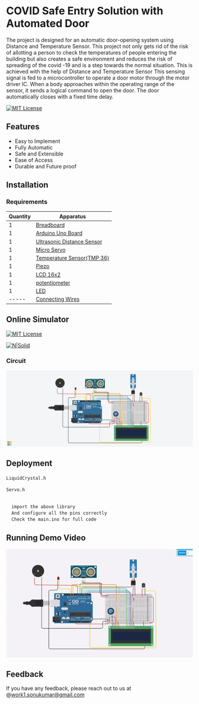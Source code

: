 # COVID Safe Entry Solution with Automated Door

The project is designed for an automatic door-opening system using Distance and
Temperature Sensor. This project not only gets rid of the risk of allotting a person to check the temperatures of people entering the building but also creates a safe environment and reduces the risk of spreading of the covid -19
and is a step towards the normal situation. This is achieved with the help of Distance and
Temperature Sensor This sensing signal is fed to a microcontroller to operate a door motor through the motor driver IC. When a body approaches within the operating range of the sensor, it sends a logical command to open the door. The door automatically closes with a fixed time delay. 

[![MIT License](https://img.shields.io/badge/Arduino-Latest-green.svg)](https://www.arduino.cc/)


## Features

- Easy to Implement
- Fully Automatic
- Safe and Extensible
- Ease of Access
- Durable and Future proof

## Installation
### Requirements


| Quantity | Apparatus |
| ------ | ------ |
| 1 | [Breadboard](https://amzn.eu/d/6m54xhz)|
| 1 | [Arduino Uno Board](https://store.arduino.cc/products/arduino-uno-rev3/)|
| 1 | [Ultrasonic Distance Sensor](https://amzn.eu/d/ik9DgVk)|
| 1 | [Micro Servo](https://amzn.eu/d/8FxPWJT)|
| 1 | [Temperature Sensor(TMP 36)](https://www.tanotis.com/products/genuine-sparkfun-temperature-sensor-tmp36)|
| 1 | [Piezo](https://sensorkit.arduino.cc/sensorkit/module/lessons/lesson/04-the-buzzer)|
| 1 | [LCD 16x2](https://www.amazon.in/Generic-JCE-16X2-Lcd-Display/dp/B00OVY28M4)|
| 1 | [potentiometer](https://www.amazon.in/dp/B07L3VW43Y?_encoding=UTF8&psc=1&ref_=cm_sw_r_cp_ud_dp_6NYQPQWW6699TDS63GBZ)|
| 1 | [LED](https://amzn.eu/d/dDvKjQi)|
| ----- | [Connecting Wires](https://amzn.eu/d/7YOgh7g)|

## Online Simulator 
[![MIT License](https://img.shields.io/badge/Tinkercad-Circuit-orange.svg)](https://www.tinkercad.com/)

[![N|Solid](https://img.icons8.com/color/48/arduino.png)](https://nodesource.com/products/nsolid)

### Circuit 

![Screenshot](720x720.png)

## Deployment
`LiquidCrystal.h`

`Servo.h`



```bash

  import the above library 
  And configure all the pins correctly
  Check the main.ino for full code

```

## Running Demo Video
![](testvideo.gif)


## Feedback

If you have any feedback, please reach out to us at @work1.sonukumar@gmail.com


